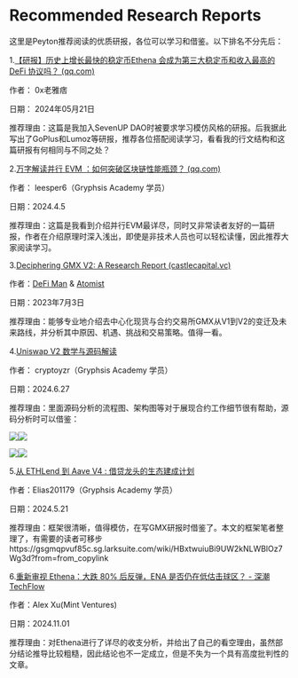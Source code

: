 # Recommended Research Reports

这里是Peyton推荐阅读的优质研报，各位可以学习和借鉴。以下排名不分先后：

1.[【研报】历史上增长最快的稳定币Ethena 会成为第三大稳定币和收入最高的 DeFi 协议吗？ (qq.com)](https://mp.weixin.qq.com/s/Kjw1sSbM3hOUixrkJYZepA)

作者： 0x老雅痞

日期： 2024年05月21日

推荐理由：这篇是我加入SevenUP DAO时被要求学习模仿风格的研报。后我据此写出了GoPlus和Lumoz等研报，推荐各位搭配阅读学习，看看我的行文结构和这篇研报有何相同与不同之处？

2.[万字解读并行 EVM ：如何突破区块链性能瓶颈？ (qq.com)](https://mp.weixin.qq.com/s/DfABge5nww7snxSbV85l-A)

作者： leesper6（Gryphsis Academy 学员）

日期：2024.4.5

推荐理由：这篇是我看到介绍并行EVM最详尽，同时又非常读者友好的一篇研报，作者在介绍原理时深入浅出，即使是非技术人员也可以轻松读懂，因此推荐大家阅读学习。

3.[Deciphering GMX V2: A Research Report (castlecapital.vc)](https://chronicle.castlecapital.vc/p/deciphering-gmx-v2-next-wave-decentralized-perps)

作者：[DeFi Man](https://chronicle.castlecapital.vc/authors/4aa28e4c-baef-464f-acf0-b91b5f4e38ea) & [Atomist](https://chronicle.castlecapital.vc/authors/4b9b3f10-ebd4-4f11-ac15-670423112ed7)

日期：2023年7月3日

推荐理由：能够专业地介绍去中心化现货与合约交易所GMX从V1到V2的变迁及未来路线，并分析其中原因、机遇、挑战和交易策略。值得一看。

4.[Uniswap V2 数学与源码解读](https://mp.weixin.qq.com/s/XXjoZG6wMRkbCDk65lubMg)

作者： cryptoyzr（Gryphsis Academy 学员）

日期：2024.6.27

推荐理由：里面源码分析的流程图、架构图等对于展现合约工作细节很有帮助，源码分析时可以借鉴：

![](https://mmbiz.qpic.cn/sz_mmbiz_png/nVDicFHmv83Z8DibJLep1gAjWPnkxJgzfib9D1dGGypfbFZiaFn8feYQz4c2loRscibJYzTt6tPnEkHd6IGVnwVIvLw/640?wx_fmt=png&from=appmsg&tp=webp&wxfrom=5&wx_lazy=1&wx_co=1)![](https://mmbiz.qpic.cn/sz_mmbiz_png/nVDicFHmv83Z8DibJLep1gAjWPnkxJgzfibL1v4MR4vMYjUic4sEG8o2nH2NIeXqtMeRypGyNeO26ABB6rOMSicZialw/640?wx_fmt=png&from=appmsg&tp=webp&wxfrom=5&wx_lazy=1&wx_co=1)

![](https://mmbiz.qpic.cn/sz_mmbiz_png/nVDicFHmv83Z8DibJLep1gAjWPnkxJgzfibsyIt6ibP0z2h6PYkmRQic47vLv1t3sOf9VhjZU7KC1XNLEW8oqPicfXmg/640?wx_fmt=png&from=appmsg&tp=webp&wxfrom=5&wx_lazy=1&wx_co=1)![](https://mmbiz.qpic.cn/sz_mmbiz_png/nVDicFHmv83Z8DibJLep1gAjWPnkxJgzfib20KU2wk2hIEhgBFGicfibf42bPX8WwGniahBiceUSKDcia9SlpBcv4ybU0w/640?wx_fmt=png&from=appmsg&tp=webp&wxfrom=5&wx_lazy=1&wx_co=1)

5.[从 ETHLend 到 Aave V4 : 借贷龙头的生态建成计划](https://mp.weixin.qq.com/s/8LGS3diMT24ENsNr9xr0hQ)

作者：Elias201179（Gryphsis Academy 学员）

日期：2024.5.21

推荐理由：框架很清晰，值得模仿，在写GMX研报时借鉴了。本文的框架笔者整理了，有需要的读者可移步https://gsgmqpvuf85c.sg.larksuite.com/wiki/HBxtwuiuBi9UW2kNLWBlOz7Wg3d?from=from_copylink

6.[重新审视 Ethena：大跌 80% 后反弹，ENA 是否仍在低估击球区？ - 深潮TechFlow](https://www.techflowpost.com/article/detail_21307.html)

作者：Alex Xu(Mint Ventures)

日期：2024.11.01

推荐理由：对Ethena进行了详尽的收支分析，并给出了自己的看空理由，虽然部分结论推导比较粗糙，因此结论也不一定成立，但是不失为一个具有高度批判性的文章。

